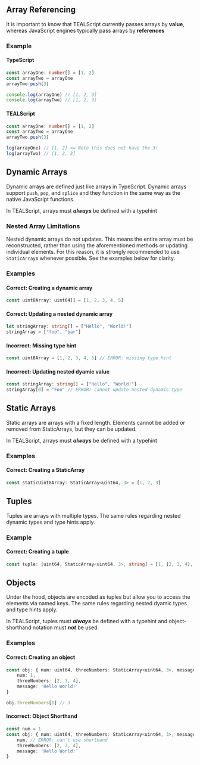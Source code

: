## Array Referencing

It is important to know that TEALScript currently passes arrays by **value**, whereas JavaScript engines typically pass arrays by **references**

### Example

#### TypeScript
```ts
const arrayOne: number[] = [1, 2]
const arrayTwo = arrayOne
arrayTwo.push(3)

console.log(arrayOne) // [1, 2, 3]
console.log(arrayTwo) // [1, 2, 3]
```

#### TEALScript

```ts
const arrayOne: number[] = [1, 2]
const arrayTwo = arrayOne
arrayTwo.push(3)

log(arrayOne) // [1, 2] <= Note this does not have the 3!
log(arrayTwo) // [1, 2, 3]
```

## Dynamic Arrays

Dynamic arrays are defined just like arrays in TypeScript. Dynamic arrays support `push`, `pop`, and `splice` and they function in the same way as the native JavaScript functions.

In TEALScript, arrays must ***always*** be defined with a typehint

### Nested Array Limitations

Nested dynamic arrays do not updates. This means the entire array must be reconstructed, rather than using the aforementioned methods or updating individual elements. For this reason, it is strongly recommended to use `StaticArray`s whenever possible. See the examples below for clarity. 

### Examples

#### Correct: Creating a dynamic array
```ts
const uint8Array: uint64[] = [1, 2, 3, 4, 5]
```

#### Correct: Updating a nested dynamic array
```ts
let stringArray: string[] = ["Hello", "World!"]
stringArray = ["foo", "bar"]
```

#### Incorrect: Missing type hint
```ts
const uint8Array = [1, 2, 3, 4, 5] // ERROR: missing type hint
```

#### Incorrect: Updating nested dyamic value
```ts
const stringArray: string[] = ["Hello", "World!"]
stringArray[0] = "Foo" // ERROR: cannot update nested dynamic type
```

## Static Arrays
Static arrays are arrays with a fixed length. Elements cannot be added or removed from StaticArrays, but they can be updated.

In TEALScript, arrays must ***always*** be defined with a typehint

### Examples

#### Correct: Creating a StaticArray
```ts
const staticUint8Array: StaticArray<uint64, 3> = [1, 2, 3]
```

## Tuples

Tuples are arrays with multiple types. The same rules regarding nested dynamic types and type hints apply.

### Example

#### Correct: Creating a tuple
```ts
const tuple: [uint64, StaticArray<uint64, 3>, string] = [1, [2, 3, 4], 'Hello World!']
```


## Objects

Under the hood, objects are encoded as tuples but allow you to access the elements via named keys. The same rules regarding nested dyamic types and type hints apply. 

In TEALScript, tuples must ***always*** be defined with a typehint and object-shorthand notation must ***not*** be used.

### Examples
#### Correct: Creating an object
```ts
const obj: { num: uint64, threeNumbers: StaticArray<uint64, 3>, message: string } = {
    num: 1, 
    threeNumbers: [2, 3, 4], 
    message: 'Hello World!'
}

obj.threeNumbers[1] // 3 
```

#### Incorrect: Object Shorthand
```ts
const num = 1
const obj: { num: uint64, threeNumbers: StaticArray<uint64, 3>, message: string } = {
    num, // ERROR: can't use shorthand
    threeNumbers: [2, 3, 4], 
    message: 'Hello World!'
}
```